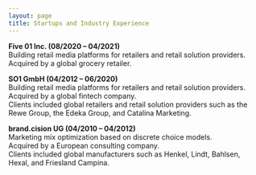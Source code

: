 ```yaml
---
layout: page
title: Startups and Industry Experience
---
```



__Five 01 Inc. (08/2020 – 04/2021)__ <br>
Building retail media platforms for retailers and retail solution providers. <br>
Acquired by a global grocery retailer. <br>

__SO1 GmbH (04/2012 – 06/2020)__ <br>
Building retail media platforms for retailers and retail solution providers. <br>
Acquired by a global fintech company. <br>
Clients included global retailers and retail solution providers such as the Rewe Group,
the Edeka Group, and Catalina Marketing.

__brand.cision UG (04/2010 – 04/2012)__ <br>
Marketing mix optimization based on discrete choice models. <br>
Acquired by a European consulting company. <br>
Clients included global manufacturers such as Henkel, Lindt, Bahlsen, Hexal, and Friesland
Campina.
